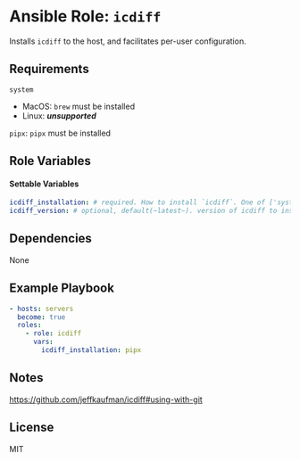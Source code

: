 # Ansible Role: `icdiff`

Installs `icdiff` to the host, and facilitates per-user configuration.

## Requirements

`system`
  - MacOS: `brew` must be installed
  - Linux: ***unsupported***

`pipx`: `pipx` must be installed

## Role Variables

#### Settable Variables
```yaml
icdiff_installation: # required. How to install `icdiff`. One of ['system', 'pipx'].
icdiff_version: # optional, default(~latest~). version of icdiff to install.  Only when `icdiff_installation == 'venv'`
```

## Dependencies

None

## Example Playbook
```yaml
- hosts: servers
  become: true
  roles:
    - role: icdiff
      vars:
        icdiff_installation: pipx
```

## Notes
https://github.com/jeffkaufman/icdiff#using-with-git

## License

MIT
